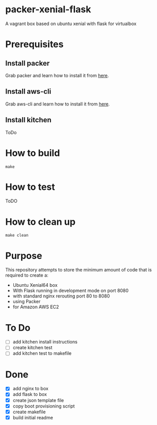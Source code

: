 # packer-xenial-flask
A vagrant box based on ubuntu xenial with flask for virtualbox

# Prerequisites
## Install packer
Grab packer and learn how to install it from [here](https://www.packer.io/intro/getting-started/install.html).

## Install aws-cli
Grab aws-cli and learn how to install it from [here](https://docs.aws.amazon.com/cli/latest/userguide/cli-chap-welcome.html).

## Install kitchen
ToDo

# How to build

    make
    

# How to test
ToDO
    

# How to clean up
    
    make clean


# Purpose

This repository attempts to store the minimum amount of code that is required to create a:
- Ubuntu Xenial64 box
- With Flask running in development mode on port 8080
- with standard nginx rerouting port 80 to 8080
- using Packer
- for Amazon AWS EC2

# To Do
- [ ] add kitchen install instructions
- [ ] create kitchen test
- [ ] add kitchen test to makefile

# Done
- [x] add nginx to box
- [x] add flask to box
- [x] create json template file
- [x] copy boot provisioning script
- [x] create makefile
- [x] build initial readme
